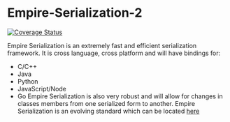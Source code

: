 # Empire-Serialization-2

[![Coverage Status](https://coveralls.io/repos/github/TroyNeubauer/Empire-Serialization-2/badge.svg?branch=master)](https://coveralls.io/github/TroyNeubauer/Empire-Serialization-2?branch=master)

Empire Serialization is an extremely fast and efficient serialization framework. It is cross language, cross platform and will have bindings for:
* C/C++
* Java
* Python
* JavaScript/Node
* Go
Empire Serialization is also very robust and will allow for changes in classes members from one serialized form to another. 
Empire Serialization is an evolving standard which can be located [here]( https://docs.google.com/document/d/1hk4uM8_i8ZAb3smQFcM6dKP8REH3ivORBcV8yDvftxo/edit?usp=sharing)
